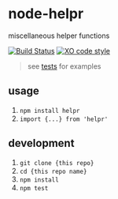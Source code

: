 # node-helpr

miscellaneous helper functions

[![Build Status](https://travis-ci.org/tony-kerz/node-helpr.svg?branch=master)](https://travis-ci.org/tony-kerz/node-helpr)
[![XO code style](https://img.shields.io/badge/code_style-XO-5ed9c7.svg)](https://github.com/sindresorhus/xo)

> see [tests](test) for examples

## usage

1. `npm install helpr`
1. `import {...} from 'helpr'`

## development

1. `git clone {this repo}`
1. `cd {this repo name}`
1. `npm install`
1. `npm test`
